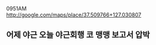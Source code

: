 0951AM  
http://google.com/maps/place/37.509766+127.030807  
  
어제 야근
오늘 야근회행
코 맹맹
보고서 압박
----------
  